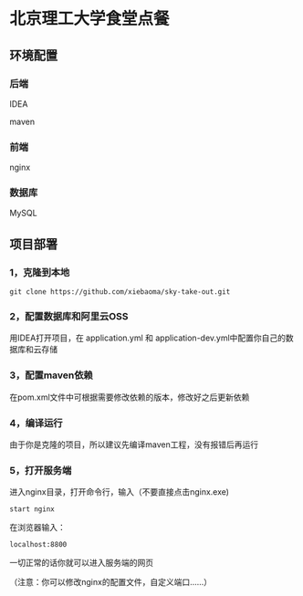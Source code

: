 # 北京理工大学食堂点餐

## 环境配置

### 后端

IDEA

maven

### 前端

nginx

### 数据库

MySQL

## 项目部署

### 1，克隆到本地

```
git clone https://github.com/xiebaoma/sky-take-out.git
```

### 2，配置数据库和阿里云OSS

用IDEA打开项目，在 application.yml 和 application-dev.yml中配置你自己的数据库和云存储

### 3，配置maven依赖

在pom.xml文件中可根据需要修改依赖的版本，修改好之后更新依赖

### 4，编译运行

由于你是克隆的项目，所以建议先编译maven工程，没有报错后再运行

### 5，打开服务端

进入nginx目录，打开命令行，输入（不要直接点击nginx.exe)

```
start nginx
```

在浏览器输入：

```
localhost:8800
```

一切正常的话你就可以进入服务端的网页

（注意：你可以修改nginx的配置文件，自定义端口......）
